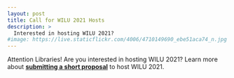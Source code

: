 ```yaml
---
layout: post
title: Call for WILU 2021 Hosts
description: >
  Interested in hosting WILU 2021? 
#image: https://live.staticflickr.com/4006/4710149690_ebe51aca74_n.jpg
---
```

Attention Libraries! Are you interested in hosting WILU 2021? Learn more about **[submitting a short proposal](https://wilu-conference.github.io/about/2021/)** to host WILU 2021.
